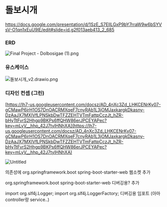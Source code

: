 # 돌보시개
https://docs.google.com/presentation/d/1SzE_S7EllLGxP9bY7rraW9w6bSYVsV-O1qn1xEuU9lE/edit#slide=id.g2f013aeb413_2_685

### ERD

![Final Project - Dolbosigae (1).png](%E1%84%83%E1%85%A9%E1%86%AF%E1%84%87%E1%85%A9%E1%84%89%E1%85%B5%E1%84%80%E1%85%A2%20029a773e38db4052a4e09d355053b46f/Final_Project_-_Dolbosigae_(1).png)

### 유스케이스

![돌보시개_v2.drawio.png](%E1%84%83%E1%85%A9%E1%86%AF%E1%84%87%E1%85%A9%E1%84%89%E1%85%B5%E1%84%80%E1%85%A2%20029a773e38db4052a4e09d355053b46f/%25EB%258F%258C%25EB%25B3%25B4%25EC%258B%259C%25EA%25B0%259C_v2.drawio.png)

### 디자인 컨셉 (그린)

[https://lh7-us.googleusercontent.com/docsz/AD_4nXc3Zd_LHKCENrKy07-gCMawP6irH1OS7DnOACRMXqeF7cnyRAb1L3jOMJaxkargkDkasny-DzAaJX7MXIVfLPNSkbDwTFZZEHTVTmFattpCczJt_hZR-bHyTtFvrS2Hhgp9BKPs6ffQHW86erJPCEYAPec?key=mLyV__hhp_42J7tylHNhXA](https://lh7-us.googleusercontent.com/docsz/AD_4nXc3Zd_LHKCENrKy07-gCMawP6irH1OS7DnOACRMXqeF7cnyRAb1L3jOMJaxkargkDkasny-DzAaJX7MXIVfLPNSkbDwTFZZEHTVTmFattpCczJt_hZR-bHyTtFvrS2Hhgp9BKPs6ffQHW86erJPCEYAPec?key=mLyV__hhp_42J7tylHNhXA)

![Untitled](%E1%84%83%E1%85%A9%E1%86%AF%E1%84%87%E1%85%A9%E1%84%89%E1%85%B5%E1%84%80%E1%85%A2%20029a773e38db4052a4e09d355053b46f/Untitled.png)

의존성에 
<dependency>
			<groupId>org.springframework.boot</groupId>
			<artifactId>spring-boot-starter-web</artifactId>
</dependency>
웹소켓 추가

<dependency>
			<groupId>org.springframework.boot</groupId>
			<artifactId>spring-boot-starter-web</artifactId>
</dependency>
디버깅용? 추가

import org.slf4j.Logger;
import org.slf4j.LoggerFactory;
디버깅용 임포트 (아마 controller랑 service..)
